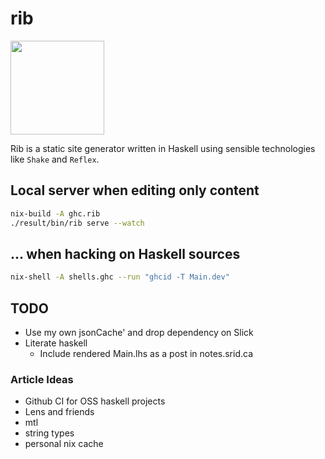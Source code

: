 # rib

<!--
Credit for this image: https://www.svgrepo.com/svg/24439/ribs
-->
<img src="https://raw.githubusercontent.com/srid/rib/master/site/images/ribs.svg?sanitize=true" width="150" />

Rib is a static site generator written in Haskell using sensible technologies
like `Shake` and `Reflex`.

## Local server when editing only content

```bash
nix-build -A ghc.rib
./result/bin/rib serve --watch
```

## ... when hacking on Haskell sources

```bash
nix-shell -A shells.ghc --run "ghcid -T Main.dev"
```

## TODO

- Use my own jsonCache' and drop dependency on Slick
- Literate haskell
  - Include rendered Main.lhs as a post in notes.srid.ca

### Article Ideas

- Github CI for OSS haskell projects
- Lens and friends
- mtl
- string types
- personal nix cache
